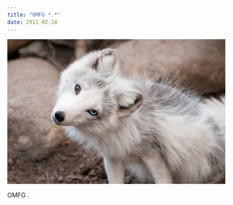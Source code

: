```yaml
---
title: "OMFG *.*"
date: 2011-02-18
---
```


![2011-02-18-2ja6xhq3.jpeg](/images/2011-02-18-2ja6xhq3.jpeg)

OMFG *.*